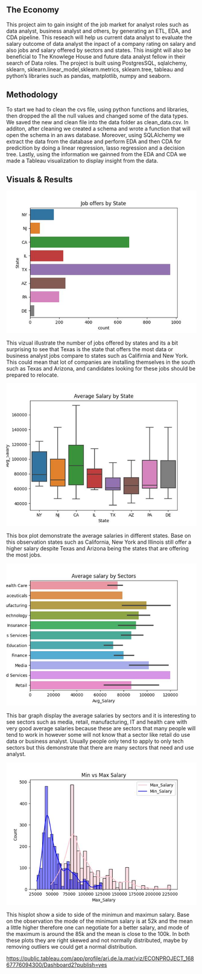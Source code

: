 ## The Economy
This project aim to gain insight of the job market for analyst roles such as data analyst, business analyst and others, by generating an ETL, EDA, and CDA  pipeline. This reseach will help us current data analyst to evaluate the salary outcome of data analyst the inpact of a company rating on salary and also jobs and salary offered by sectors and states. This insight will also be beneficial to The Knowlege House and future data analyst fellow in their search of Data roles. The project is built using PostgresSQL, sqlalchemy, sklearn, sklearn.linear_model,sklearn.metrics, sklearn.tree, tableau and python’s libraries such as pandas, matplotlib, numpy and seaborn. 

## Methodology
To start we had to clean the cvs file, using python functions and libraries, then dropped the all the null values and changed some of the data types. We saved the new and clean file into the data folder as clean_data.csv. In additon, after cleaning we created a schema and wrote a function that will open the schema in an aws database. Moreover, using SQLAlchemy we extract the data from the database and perform EDA and then CDA for predicition by doing a linear regression, lasso regression and a decision tree. Lastly, using the information we gainned from the EDA and CDA we made a Tableau visualization to display insight from the data.  

## Visuals & Results

![](code/image/job_offeres_by_state.jpg) 

This vizual illustrate the number of jobs offered by states and its a bit surprising to see that Texas is the state that offers the most data or business analyst jobs compare to states such as Califirnia and New York. This could mean that lot of companies are installing themselves in the south such as Texas and Arizona, and candidates looking for these jobs should be prepared to relocate. 

![](code/image/avg_salary.jpg)

This box plot demonstrate the average salaries in different states. Base on this observation states such as California, New York and Illinois still offer a higher salary despite Texas and Arizona being the states that are offering the most jobs. 

![](code/image/avg_salary_sectors.jpg)

This bar graph display the average salaries by sectors and it is interesting to see sectors such as media, retail, manufacturing, IT and health care with very good average salaries because these are sectors that many people will tend to work in however some will not know that a sector like retail do use data or business analyst. Usually people only tend to apply to only tech sectors but this demonstrate that there are many sectors that need and use analyst. 

![](code/image/min_max_salary.jpg)

This hisplot show a side to side of the minimun and maximun salary. Base on the observation the mode of the minimum salary is at 52k and the mean a little higher therefore one can negotiate for a better salary, and mode of the maximum is around the 85k and the mean is close to the 100k. In both these plots they are right skewed and not normally distributed, maybe by removing outliers we could get a normal distribution.

https://public.tableau.com/app/profile/ari.de.la.mar/viz/ECONPROJECT_16867776094300/Dashboard2?publish=yes 
